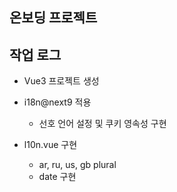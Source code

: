 ## 온보딩 프로젝트

## 작업 로그

- Vue3 프로젝트 생성
- i18n@next9 적용

  - 선호 언어 설정 및 쿠키 영속성 구현

- l10n.vue 구현
  - ar, ru, us, gb plural
  - date 구현

